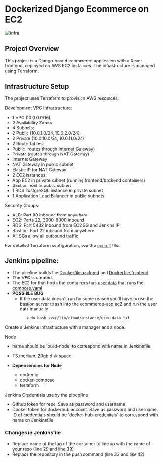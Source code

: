 #  Dockerized Django Ecommerce on EC2

![infra](ecommercedocker.png)

## Project Overview

This project is a Django-based ecommerce application with a React frontend, deployed on AWS EC2 instances. The infrastructure is managed using Terraform.

## Infrastructure Setup

The project uses Terraform to provision AWS resources:

Development VPC Infrastructure:

- 1 VPC (10.0.0.0/16)
- 2 Availability Zones
- 4 Subnets:
 - 2 Public (10.0.1.0/24, 10.0.2.0/24)
 - 2 Private (10.0.10.0/24, 10.0.11.0/24)
- 2 Route Tables:
 - Public (routes through Internet Gateway)
 - Private (routes through NAT Gateway)
- Internet Gateway
- NAT Gateway in public subnet
- Elastic IP for NAT Gateway
- 2 EC2 instances:
 - App EC2 in private subnet (running frontend/backend containers)
 - Bastion host in public subnet
- 1 RDS PostgreSQL instance in private subnet
- 1 Application Load Balancer in public subnets

Security Groups:
- ALB: Port 80 inbound from anywhere
- EC2: Ports 22, 3000, 8000 inbound
- RDS: Port 5432 inbound from EC2 SG and Jenkins IP
- Bastion: Port 22 inbound from anywhere
- All SGs allow all outbound traffic

For detailed Terraform configuration, see the [main.tf](./terraform/main.tf) file.

## Jenkins pipeline:

- The pipeline builds the [Dockerfile.backend](Dockerfile.backend) and [Dockerfile.frontend](Dockerfile.frontend). 
- The VPC is created.
 - The EC2 for that hosts the containers has [user data](./terraform/deploy.sh) that runs the [compose.yaml](./terraform/compose.yaml)
 - **POSSIBLE BUG**
    - If the user data doesn't run for some reason you'll have to use the bastion server to ssh into the ecommerce-app ec2 and run the user data manually
      ```
         sudo bash /var/lib/cloud/instance/user-data.txt
      ``` 

Create a Jenkins infrastructure with a manager and a node.

Node
   - name should be 'build-node' to correspond with name in Jenkinsfile
   - T3.medium, 20gb disk space
     
   - **Dependencies for Node**
      - docker.io
      - docker-compose
      - terraform

Jenkins Credentials use by the pipepiline
   - Github token for repo. Save as password and username
   - Docker token for dockerbub account. Save as password and username. ID of credentials should be 'docker-hub-credentials' to correspond with name on Jenkinsfile

### Changes in Jenkinsfile
   - Replace name of the tag of the container to line up with the name of your repo (line 29 and line 39)
   - Replace the repository in the push command (line 33 and like 42)
